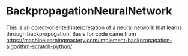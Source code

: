 # BackpropagationNeuralNetwork
This is an object-oriented interpretation of a neural network that learns through backpropogation.  Basis for code came from https://machinelearningmastery.com/implement-backpropagation-algorithm-scratch-python/
